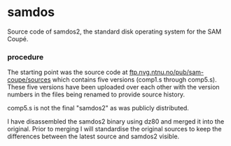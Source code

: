 # samdos

Source code of samdos2, the standard disk operating system for the SAM Coupé.

### procedure
The starting point was the source code at [ftp.nvg.ntnu.no/pub/sam-coupe/sources](ftp://ftp.nvg.ntnu.no/pub/sam-coupe/sources/SamDos2InCometFormatMasterv1.2.zip) which contains five versions (comp1.s through comp5.s).  These five versions have been uploaded over each other with the version numbers in the files being renamed to provide source history.

comp5.s is not the final "samdos2" as was publicly distributed.

I have disassembled the samdos2 binary using dz80 and merged it into the original. Prior to merging I will standardise the original sources to keep the differences between the latest source and samdos2 visible.
